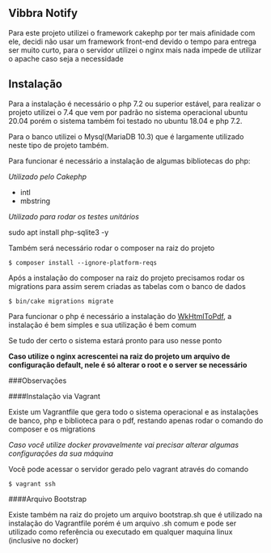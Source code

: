 ## Vibbra Notify

Para este projeto utilizei o framework cakephp por ter mais afinidade com ele, decidi não usar um framework front-end devido o tempo para entrega ser muito curto, para o servidor utilizei o nginx mais nada impede de utilizar o apache caso seja a necessidade
## Instalação

Para a instalação é necessário o php 7.2 ou superior estável, para realizar o projeto utilizei o 7.4 que vem por padrão no sistema operacional ubuntu 20.04 porém o sistema também foi testado no ubuntu 18.04 e php 7.2.

Para o banco utilizei o Mysql(MariaDB 10.3) que é largamente utilizado neste tipo de projeto também.

Para funcionar é necessário a instalação de algumas bibliotecas do php:

*Utilizado pelo Cakephp*

- intl
- mbstring

*Utilizado para rodar os testes unitários*

sudo apt install php-sqlite3 -y

Também será necessário rodar o composer na raiz do projeto
```
$ composer install --ignore-platform-reqs
```

Após a instalação do composer na raiz do projeto precisamos rodar os migrations para assim serem criadas as tabelas com o banco de dados

```
$ bin/cake migrations migrate
```

Para funcionar o php é necessário a instalação do [WkHtmlToPdf](https://wkhtmltopdf.org/downloads.html), a instalação é bem simples e sua utilização é bem comum

Se tudo der certo o sistema estará pronto para uso nesse ponto

**Caso utilize o nginx acrescentei na raiz do projeto um arquivo de configuração default, nele é só alterar o root e o server se necessário**

###Observações

####Instalação via Vagrant

Existe um Vagrantfile que gera todo o sistema operacional e as instalações de banco, php e biblioteca para o pdf, restando apenas rodar o comando do composer e os migrations

*Caso você utilize docker provavelmente vai precisar alterar algumas configurações da sua máquina*

Você pode acessar o servidor gerado pelo vagrant através do comando

```
$ vagrant ssh
```

####Arquivo Bootstrap

Existe também na raiz do projeto um arquivo bootstrap.sh que é utilizado na instalação do Vagrantfile porém é um arquivo .sh comum e pode ser utilizado como referência ou executado em qualquer maquina linux (inclusive no docker)




